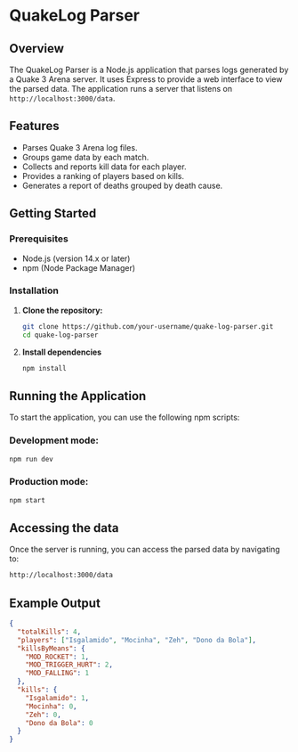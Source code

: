 # QuakeLog Parser

## Overview

The QuakeLog Parser is a Node.js application that parses logs generated by a Quake 3 Arena server. It uses Express to provide a web interface to view the parsed data. The application runs a server that listens on `http://localhost:3000/data`.

## Features

- Parses Quake 3 Arena log files.
- Groups game data by each match.
- Collects and reports kill data for each player.
- Provides a ranking of players based on kills.
- Generates a report of deaths grouped by death cause.

## Getting Started

### Prerequisites

- Node.js (version 14.x or later)
- npm (Node Package Manager)

### Installation

1. **Clone the repository:**
   ```sh
   git clone https://github.com/your-username/quake-log-parser.git
   cd quake-log-parser
   ```
2. **Install dependencies**
   ```sh
   npm install
   ```

## Running the Application

To start the application, you can use the following npm scripts:

### Development mode:

```sh
npm run dev
```

### Production mode:

```sh
npm start
```

## Accessing the data

Once the server is running, you can access the parsed data by navigating to:

```sh
http://localhost:3000/data
```

## Example Output

```json
{
  "totalKills": 4,
  "players": ["Isgalamido", "Mocinha", "Zeh", "Dono da Bola"],
  "killsByMeans": {
    "MOD_ROCKET": 1,
    "MOD_TRIGGER_HURT": 2,
    "MOD_FALLING": 1
  },
  "kills": {
    "Isgalamido": 1,
    "Mocinha": 0,
    "Zeh": 0,
    "Dono da Bola": 0
  }
}
```
